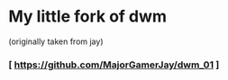 # My little fork of dwm
(originally taken from jay)
### [ https://github.com/MajorGamerJay/dwm_01 ]
